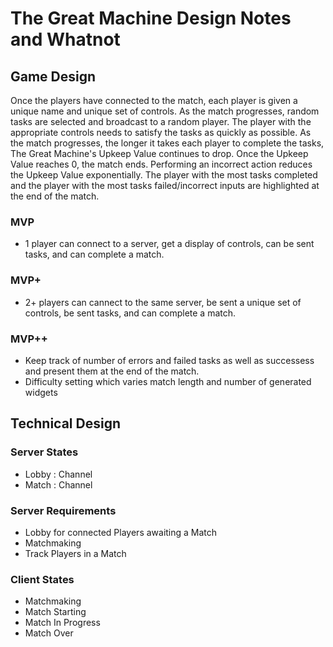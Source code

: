 # The Great Machine Design Notes and Whatnot

## Game Design
Once the players have connected to the match, each player is given a unique name and unique set of controls. As the match progresses, random tasks are selected and broadcast to a random player. The player with the appropriate controls needs to satisfy the tasks as quickly as possible. As the match progresses, the longer it takes each player to complete the tasks, The Great Machine's Upkeep Value continues to drop. Once the Upkeep Value reaches 0, the match ends. Performing an incorrect action reduces the Upkeep Value exponentially. The player with the most tasks completed and the player with the most tasks failed/incorrect inputs are highlighted at the end of the match.

### MVP
- 1 player can connect to a server, get a display of controls, can be sent tasks, and can complete a match.

### MVP+
- 2+ players can cannect to the same server, be sent a unique set of controls, be sent tasks, and can complete a match.

### MVP++
- Keep track of number of errors and failed tasks as well as successess and present them at the end of the match.
- Difficulty setting which varies match length and number of generated widgets

## Technical Design
### Server States
- Lobby : Channel
- Match : Channel

### Server Requirements
- Lobby for connected Players awaiting a Match
- Matchmaking
- Track Players in a Match

### Client States
- Matchmaking
- Match Starting
- Match In Progress
- Match Over

